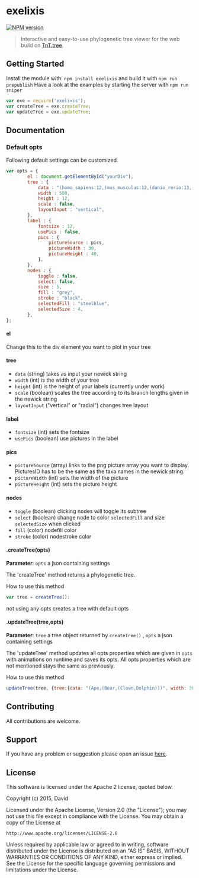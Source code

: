 # exelixis

[![NPM version](http://img.shields.io/npm/v/exelixis.svg)](https://www.npmjs.org/package/exelixis)  

> Interactive and easy-to-use phylogenetic tree viewer for the web build on [TnT.tree](https://github.com/emepyc/tnt.tree). 

## Getting Started
Install the module with: `npm install exelixis` and build it with `npm run prepublish`
Have a look at the examples by starting the server with `npm run sniper`

```javascript
var exe = require('exelixis');
var createTree = exe.createTree;
var updateTree = exe.updateTree;
```

## Documentation


### Default opts 
Following default settings can be customized. 

```javascript
var opts = {
		el : document.getElementById("yourDiv"),
		tree : {
			data : "(homo_sapiens:12,(mus_musculus:12,(danio_rerio:13,(pan_troglodytes:9,(taeniopygia_guttata:10,callithrix_jacchus:11):12):12):10);",	
			width : 500,
			height : 12,
			scale : false,
			layoutInput : "vertical",
		},
		label : {
			fontsize : 12,
			usePics : false, 
			pics : {
				pictureSource : pics,
				pictureWidth : 30,
				pictureHeight : 40,
			},
		},
		nodes : {
			toggle : false, 
			select: false, 
			size : 5,
			fill : "grey",
			stroke : "black",
			selectedFill : "steelblue",
			selectedSize : 4,
		},
};
```

#### el 
Change this to the div element you want to plot in your tree

#### tree
* `data` (string) takes as input your newick string
* `width` (int) is the width of your tree
* `height` (int) is the height of your labels (currently under work)
* `scale` (boolean) scales the tree according to its branch lengths given in the newick string
* `layoutInput` ("vertical" or "radial") changes tree layout

#### label
* `fontsize` (int) sets the fontsize
* `usePics` (boolean) use pictures in the label

#### pics
* `pictureSource` (array) links to the png picture array you want to display. PicturesID has to be the same as the taxa names in the newick string.
* `pictureWidth` (int) sets the width of the picture
* `pictureHeight` (int) sets the picture height

#### nodes
* `toggle` (boolean) clicking nodes will toggle its subtree
* `select` (boolean) change node to color `selectedFill` and size `selectedSize` when clicked
* `fill` (color) nodefill color
* `stroke` (color) nodestroke color



#### .createTree(opts)

**Parameter**: `opts` a json containing settings

The 'createTree' method returns a phylogenetic tree.

How to use this method

```javascript
var tree = createTree();
```

not using any opts creates a tree with default opts

#### .updateTree(tree,opts)

**Parameter**: `tree` a tree object returned by `createTree()` , `opts` a json containing settings

The 'updateTree' method updates all opts properties which are given in `opts` with animations on runtime and saves its opts.
All opts properties which are not mentioned stays the same as previously.

How to use this method

```javascript
updateTree(tree, {tree:{data: "(Ape,(Bear,(Clown,Dolphin)))", width: 300, heigth: 20}});
```

## Contributing

All contributions are welcome.

## Support

If you have any problem or suggestion please open an issue [here](https://github.com/daviddao/exelixisjs/issues).

## License 
This software is licensed under the Apache 2 license, quoted below.

Copyright (c) 2015, David

Licensed under the Apache License, Version 2.0 (the "License"); you may not
use this file except in compliance with the License. You may obtain a copy of
the License at

    http://www.apache.org/licenses/LICENSE-2.0

Unless required by applicable law or agreed to in writing, software
distributed under the License is distributed on an "AS IS" BASIS, WITHOUT
WARRANTIES OR CONDITIONS OF ANY KIND, either express or implied. See the
License for the specific language governing permissions and limitations under
the License.
